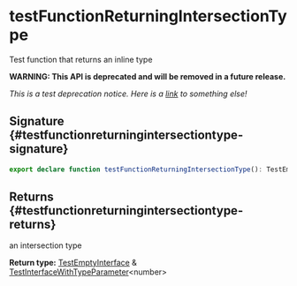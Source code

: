 # testFunctionReturningIntersectionType

Test function that returns an inline type

**WARNING: This API is deprecated and will be removed in a future release.**

_This is a test deprecation notice. Here is a_ [_link_](docs/simple-suite-test/testfunctionreturninguniontype-function)<!-- --> _to something else!_

## Signature {#testfunctionreturningintersectiontype-signature}

```typescript
export declare function testFunctionReturningIntersectionType(): TestEmptyInterface & TestInterfaceWithTypeParameter<number>;
```

## Returns {#testfunctionreturningintersectiontype-returns}

an intersection type

**Return type:** [TestEmptyInterface](docs/simple-suite-test/testemptyinterface-interface) &amp; [TestInterfaceWithTypeParameter](docs/simple-suite-test/testinterfacewithtypeparameter-interface)&lt;number&gt;
